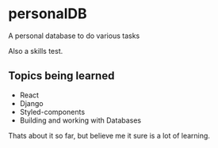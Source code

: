 # personalDB
A personal database to do various tasks

Also a skills test.

## Topics being learned
* React
* Django
* Styled-components
* Building and working with Databases

Thats about it so far, but believe me it sure is a lot of learning.
